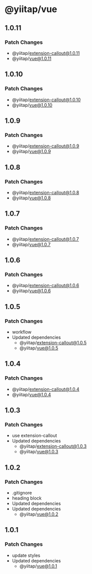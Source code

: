 # @yiitap/vue

## 1.0.11

### Patch Changes

- @yiitap/extension-callout@1.0.11
- @yiitap/vue@1.0.11

## 1.0.10

### Patch Changes

- @yiitap/extension-callout@1.0.10
- @yiitap/vue@1.0.10

## 1.0.9

### Patch Changes

- @yiitap/extension-callout@1.0.9
- @yiitap/vue@1.0.9

## 1.0.8

### Patch Changes

- @yiitap/extension-callout@1.0.8
- @yiitap/vue@1.0.8

## 1.0.7

### Patch Changes

- @yiitap/extension-callout@1.0.7
- @yiitap/vue@1.0.7

## 1.0.6

### Patch Changes

- @yiitap/extension-callout@1.0.6
- @yiitap/vue@1.0.6

## 1.0.5

### Patch Changes

- workflow
- Updated dependencies
  - @yiitap/extension-callout@1.0.5
  - @yiitap/vue@1.0.5

## 1.0.4

### Patch Changes

- @yiitap/extension-callout@1.0.4
- @yiitap/vue@1.0.4

## 1.0.3

### Patch Changes

- use extension-callout
- Updated dependencies
  - @yiitap/extension-callout@1.0.3
  - @yiitap/vue@1.0.3

## 1.0.2

### Patch Changes

- .gitignore
- heading block
- Updated dependencies
- Updated dependencies
  - @yiitap/vue@1.0.2

## 1.0.1

### Patch Changes

- update styles
- Updated dependencies
  - @yiitap/vue@1.0.1
